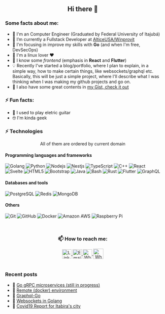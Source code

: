 <!--
**ppcamp/ppcamp** is a ✨ _special_ ✨ repository because its `README.md` (this file) appears on your GitHub profile.

Here are some ideas to get you started:

-  ...
- 👯 I’m looking to collaborate on ...
- 🤔 I’m looking for help with ...
- 💬 Ask me about ...
-->

<!-- Code itself -->
<h2 align="center"> Hi there 👋 </h2>


### Some facts about me:
<ul>
  <li> 📖 I'm an Computer Engineer (Graduated by Federal University of Itajubá) </li>
  <li> 🔭 I’m currently a Fullstack Developer at <a href="https://www.alticeusa.com/">AlticeUSA/Winprovit</a> </li>
  <li> 🤩 I'm focusing in improve my skills with <b>Go</b> (and when I'm free, DevSecOps) </li>
  <li> 🐧 I'm a linux lover ❤️</li>
  <li> 🦆 I know some <i>frontend</i> (emphasis in <b>React</b> and <b>Flutter</b>)</li>
  <li> 💡 Recently I've started a blog/portfolio, where I plan to explain, in a simple way, how to make certain things, like websockets/graphql etc. Basically, this will be just a simple project, where I'll describe what I was thinking when I was making my github projects and go on. </li>
  <li> 🚀 I also have some great contents in <a href="https://gist.github.com/ppcamp">my Gist, check it out</a> </li>
</ul>

### ⚡ Fun facts:
<ul>
  <li> 🎸 I used to play eletric guitar </li>
  <li> 🤓 I'm kinda geek </li>
</ul>

### ⚡ Technologies

<p align="center">All of them are ordered by current domain</p>

#### Programming languages and frameworks
![Golang](https://img.shields.io/badge/-Golang-303030?style=flat&logo=go)
![Python](https://img.shields.io/badge/-Python-black?style=flat&logo=Python)
![Nodejs](https://img.shields.io/badge/-Nodejs-black?style=flat&logo=Node.js)
![Nestjs](https://img.shields.io/badge/-nestjs-c20000?style=flat&logo=nestjs)
![TypeScript](https://img.shields.io/badge/-TypeScript-black?style=flat&logo=typescript)
![C++](https://img.shields.io/badge/-C++-00599C?style=flat&logo=c)
![React](https://img.shields.io/badge/-React-black?style=flat&logo=react)
![Svelte](https://img.shields.io/badge/-Svelte-afafaf?style=flat&logo=svelte)
![HTML5](https://img.shields.io/badge/-HTML5-E34F26?style=flat&logo=html5&logoColor=white)
![Bootstrap](https://img.shields.io/badge/-Bootstrap-563D7C?style=flat&logo=bootstrap)
![Java](https://img.shields.io/badge/-java-E34A86?style=flat&logo=java)
![Bash](https://img.shields.io/badge/-bash-303030?style=flat&logo=linux)
![Rust](https://img.shields.io/badge/-rust-ed923e?style=flat&logo=Rust)
![Flutter](https://img.shields.io/badge/-flutter-436799?style=flat&logo=Flutter)
![GraphQL](https://img.shields.io/badge/-GraphQL-E10098?style=flat&logo=graphql)

#### Databases and tools
![PostgreSQL](https://img.shields.io/badge/-PostgreSQL-black?style=flat&logo=postgresql)
![Redis](https://img.shields.io/badge/-Redis-black?style=flat&logo=Redis)
![MongoDB](https://img.shields.io/badge/-MongoDB-black?style=flat&logo=mongodb)


#### Others
![Git](https://img.shields.io/badge/-Git-black?style=flat&logo=git)
![GitHub](https://img.shields.io/badge/-GitHub-181717?style=flat&logo=github)
![Docker](https://img.shields.io/badge/-Docker-black?style=flat&logo=docker)
![Amazon AWS](https://img.shields.io/badge/Amazon%20AWS-232F3E?style=flat&logo=amazon-aws)
![Raspberry Pi](https://img.shields.io/badge/-Raspberry%20Pi-C51A4A?style=flat&logo=Raspberry-Pi)

<br/>

<h3 align="center"> 📫 How to reach me: </h3>
<div align="center">
  <a href="https://linkedin.com/in/ppcamp">
    <img align="center" alt="LinkedIn" width="30px" src="https://img.icons8.com/color/48/000000/linkedin.png" />
  </a>
  <a href="mailto:p.augustocampos@gmail.com?subject=Contact from github">
    <img align="center" alt="Email" width="30px" src="https://img.icons8.com/fluency/48/000000/gmail-new.png" />
  </a>
  <a href="https://api.whatsapp.com/send?phone=+5533991143034">
    <img align="center" alt="Whatsapp" width="30px" src="https://img.icons8.com/color/48/000000/whatsapp--v2.png" />
  </a>
  <a href="https://www.instagram.com/pp.camp/">
    <img align="center" alt="Whatsapp" width="33px" src="https://img.icons8.com/fluency/50/000000/instagram-new.png" />
  </a>
</div>

<br/>

###  Recent posts

- 📌 [Go gRPC microservices (still in progress)](https://ppcamp.github.io/post/grpc-microservices/)
- 📌 [Remote (docker) environment](https://ppcamp.github.io/post/vscode-container-env/)
- 📌 [Graphql-Go](https://ppcamp.github.io/post/graphql-go/)
- 📌 [Websockets in Golang](https://ppcamp.github.io/post/websocket/)
- 📌 [Covid19 Report for Itabira's city](https://ppcamp.github.io/post/covid19-itabira/)




<!-- More configs in
themes: https://github.com/anuraghazra/github-readme-stats#themes
-->

<!-- <a href="https://icons8.com/icon/BkugfgmBwtEI/whatsapp">WhatsApp icon by Icons8</a> -->
